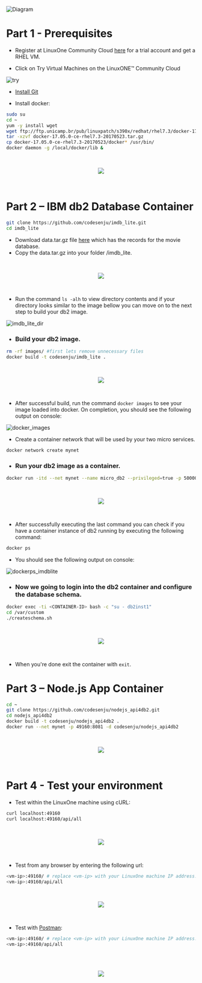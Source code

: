 ![Diagram](images/overview.png)

# Part 1 - Prerequisites
* Register at LinuxOne Community Cloud <a href="https://developer.ibm.com/linuxone/" target="_blank">here</a> for a trial account and get a RHEL VM.

* Click on Try Virtual Machines on the LinuxONE™ Community Cloud

![try](images/try.PNG)

* <a href="https://git-scm.com/downloads" target="blank">Install Git</a>

* Install docker:
```bash
sudo su
cd ~
yum -y install wget
wget ftp://ftp.unicamp.br/pub/linuxpatch/s390x/redhat/rhel7.3/docker-17.05.0-ce-rhel7.3-20170523.tar.gz
tar -xzvf docker-17.05.0-ce-rhel7.3-20170523.tar.gz
cp docker-17.05.0-ce-rhel7.3-20170523/docker* /usr/bin/
docker daemon -g /local/docker/lib &
```
<br>
<p align="center">
  <img src="images/gifs/installingdocker.gif">
</p>
<br>

# Part 2 – IBM db2 Database Container
```bash
git clone https://github.com/codesenju/imdb_lite.git
cd imdb_lite 
```
* Download data.tar.gz file <a href="(https://mega.nz/#!BF0BRYAY!9vIGSwVtLU_FYtJf87WaxnAcrcaBHgJzDiGSInP359k" target="_blank">here</a> which has the records for the movie database.
* Copy the data.tar.gz into your folder /imdb_lite.
<br>
<p align="center">
  <img src="images/gifs/mega.gif">
</p>
<br>

* Run the command `` ls -alh `` to view directory contents and if your directory looks similar to the image bellow you can move on to the next step to build your db2 image.

![imdb_lite_dir](images/imdb_lite_dir.PNG)

* ### Build your db2 image.
```bash
rm -rf images/ #first lets remove unnecessary files
docker build -t codesenju/imdb_lite .
```
<br>
<p align="center">
  <img src="images/gifs/build.gif">
</p>
<br>

 - After successful build, run the command `` docker images `` to see your image loaded into docker. On completion, you should see the following output on console:

![docker_images](images/dockerimages.PNG)

* Create a container network that will be used by your two micro services.
```bash 
docker network create mynet
```
* ### Run your db2 image as a container.
```bash
docker run -itd --net mynet --name micro_db2 --privileged=true -p 50000:50000 -e LICENSE=accept -e DB2INST1_PASSWORD=db2admin -e DBNAME= -v /usr/src/app:/database codesenju/imdb_lite
```
<br>
<p align="center">
  <img src="images/gifs/run.gif">
</p>
<br>

  - After successfully executing the last command you can check if you have a container instance of db2 running by executing the following command:
   
```bash
docker ps
```

 - You should see the following output on console:
   
![dockerps_imdblite](images/ps.PNG)

* ### Now we going to login into the db2 container and configure the database schema.

```bash
docker exec -ti <CONTAINER-ID> bash -c "su - db2inst1"
cd /var/custom
./createschema.sh
```
<br>
<p align="center">
  <img src="images/gifs/runcontainer.gif">
</p>
<br>

 - When you're done exit the container with ``exit``.

# Part 3 – Node.js App Container 
```bash
cd ~
git clone https://github.com/codesenju/nodejs_api4db2.git
cd nodejs_api4db2
docker build -t codesenju/nodejs_api4db2 .
docker run --net mynet -p 49160:8081 -d codesenju/nodejs_api4db2
```
<br>
<p align="center">
  <img src="images/gifs/nodejs.gif">
</p>
<br>

# Part 4 - Test your environment
* Test within the LinuxOne machine using cURL:
```bash
curl localhost:49160
curl localhost:49160/api/all
```
<br>
<p align="center">
  <img src="images/gifs/curl.gif">
</p>
<br>

* Test from any browser by entering the following url:
```bash
<vm-ip>:49160/ # replace <vm-ip> with your LinuxOne machine IP address.
<vm-ip>:49160/api/all
```
<br>
<p align="center">
  <img src="images/gifs/browser.gif">
</p>
<br>

* Test with <a href="https://www.getpostman.com/downloads/" target="_blank">Postman</a>:
```bash
<vm-ip>:49160/ # replace <vm-ip> with your LinuxOne machine IP address.
<vm-ip>:49160/api/all
```
<br>
<br>
<p align="center">
  <img src="images/gifs/postman.gif">
</p>
<br>
